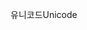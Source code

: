 <span data-ttu-id="34f62-101">유니코드</span><span class="sxs-lookup"><span data-stu-id="34f62-101">Unicode</span></span>